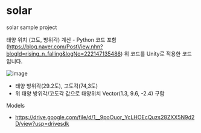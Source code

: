 # solar
solar sample project

태양 위치 (고도, 방위각) 계산 - Python 코드 포함 (https://blog.naver.com/PostView.nhn?blogId=rising_n_falling&logNo=222147135486)
위 코드를 Unity로 적용한 코드입니다.

![image](https://user-images.githubusercontent.com/86116777/217263761-50337174-0eb3-4748-a19e-6c166efbc068.png)
- 태양 방위각(29.2도), 고도각(74,3도)
- 위 태양 방위각/고도각 값으로 태양위치 Vector(1.3, 9.6, -2.4) 구함 

Models
- https://drive.google.com/file/d/1__9poOuor_YcLHOEcQuzs28ZXX5N9d2D/view?usp=drivesdk